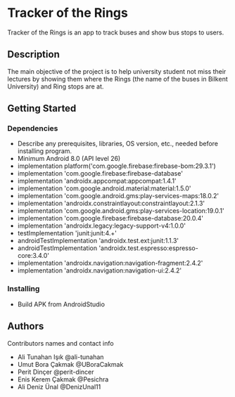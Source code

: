 # Tracker of the Rings

Tracker of the Rings is an app to track buses and show bus stops to users. 

## Description

The main objective of the project is to help university student not miss their lectures by showing them where the Rings (the name of the buses in Bilkent University) and Ring stops are at.

## Getting Started

### Dependencies

* Describe any prerequisites, libraries, OS version, etc., needed before installing program.
* Minimum Android 8.0 (API level 26)
* implementation platform('com.google.firebase:firebase-bom:29.3.1')
* implementation 'com.google.firebase:firebase-database'
* implementation 'androidx.appcompat:appcompat:1.4.1'
* implementation 'com.google.android.material:material:1.5.0'
* implementation 'com.google.android.gms:play-services-maps:18.0.2'
* implementation 'androidx.constraintlayout:constraintlayout:2.1.3'
* implementation 'com.google.android.gms:play-services-location:19.0.1'
* implementation 'com.google.firebase:firebase-database:20.0.4'
* implementation 'androidx.legacy:legacy-support-v4:1.0.0'
* testImplementation 'junit:junit:4.+'
* androidTestImplementation 'androidx.test.ext:junit:1.1.3'
* androidTestImplementation 'androidx.test.espresso:espresso-core:3.4.0'
* implementation 'androidx.navigation:navigation-fragment:2.4.2'
* implementation 'androidx.navigation:navigation-ui:2.4.2'

### Installing

* Build APK from AndroidStudio

## Authors

Contributors names and contact info
* Ali Tunahan Işık @ali-tunahan
* Umut Bora Çakmak @UBoraCakmak
* Perit Dinçer @perit-dincer
* Enis Kerem Çakmak @Pesichra
* Ali Deniz Ünal @DenizUnal11
